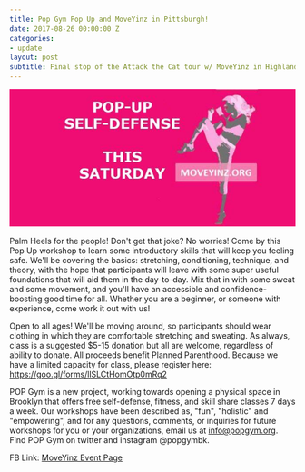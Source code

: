 ```yaml
---
title: Pop Gym Pop Up and MoveYinz in Pittsburgh!
date: 2017-08-26 00:00:00 Z
categories:
- update
layout: post
subtitle: Final stop of the Attack the Cat tour w/ MoveYinz in Highland Park!
---
```


![Pop Gym at MoveYinz](/assets/moveyinz.jpg)

Palm Heels for the people! Don't get that joke? No worries! Come by this Pop Up workshop to learn some introductory skills that will keep you feeling safe. We'll be covering the basics: stretching, conditioning, technique, and theory, with the hope that participants will leave with some super useful foundations that will aid them in the day-to-day. Mix that in with some sweat and some movement, and you'll have an accessible and confidence-boosting good time for all. Whether you are a beginner, or someone with experience, come work it out with us!

Open to all ages! We'll be moving around, so participants should wear clothing in which they are comfortable stretching and sweating. As always, class is a suggested $5-15 donation but all are welcome, regardless of ability to donate. All proceeds benefit Planned Parenthood. Because we have a limited capacity for class, please register here: https://goo.gl/forms/llSLCtHomOtp0mRq2

POP Gym is a new project, working towards opening a physical space in Brooklyn that offers free self-defense, fitness, and skill share classes 7 days a week. Our workshops have been described as, "fun", "holistic" and "empowering", and for any questions, comments, or inquiries for future workshops for you or your organizations, email us at info@popgym.org. Find POP Gym on twitter and instagram @popgymbk.

FB Link: [MoveYinz Event Page](https://www.facebook.com/events/898973610256777/)
